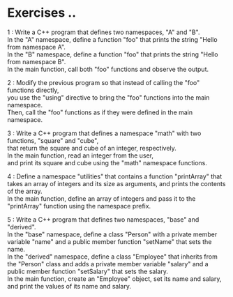 # Exercises ..

1 : Write a C++ program that defines two namespaces, "A" and "B".  
In the "A" namespace, define a function "foo" that prints the string "Hello from namespace A".  
In the "B" namespace, define a function "foo" that prints the string "Hello from namespace B".  
In the main function, call both "foo" functions and observe the output.

2 : Modify the previous program so that instead of calling the "foo" functions directly,  
you use the "using" directive to bring the "foo" functions into the main namespace.  
Then, call the "foo" functions as if they were defined in the main namespace.

3 : Write a C++ program that defines a namespace "math" with two functions, "square" and "cube",  
that return the square and cube of an integer, respectively.  
In the main function, read an integer from the user,  
and print its square and cube using the "math" namespace functions.

4 : Define a namespace "utilities" that contains a function "printArray" that takes an array of integers and its size as arguments, and prints the contents of the array.  
In the main function, define an array of integers and pass it to the "printArray" function using the namespace prefix.

5 : Write a C++ program that defines two namespaces, "base" and "derived".  
In the "base" namespace, define a class "Person" with a private member variable "name" and a public member function "setName" that sets the name.  
In the "derived" namespace, define a class "Employee" that inherits from the "Person" class and adds a private member variable "salary" and a public member function "setSalary" that sets the salary.  
In the main function, create an "Employee" object, set its name and salary, and print the values of its name and salary.

